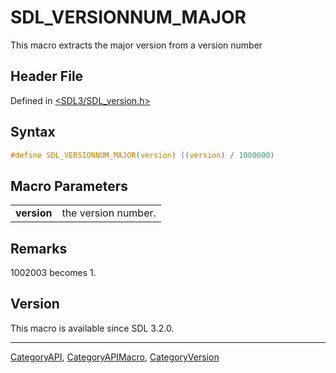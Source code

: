 # SDL_VERSIONNUM_MAJOR

This macro extracts the major version from a version number

## Header File

Defined in [<SDL3/SDL_version.h>](https://github.com/libsdl-org/SDL/blob/main/include/SDL3/SDL_version.h)

## Syntax

```c
#define SDL_VERSIONNUM_MAJOR(version) ((version) / 1000000)
```

## Macro Parameters

|             |                     |
| ----------- | ------------------- |
| **version** | the version number. |

## Remarks

1002003 becomes 1.

## Version

This macro is available since SDL 3.2.0.

----
[CategoryAPI](CategoryAPI), [CategoryAPIMacro](CategoryAPIMacro), [CategoryVersion](CategoryVersion)

